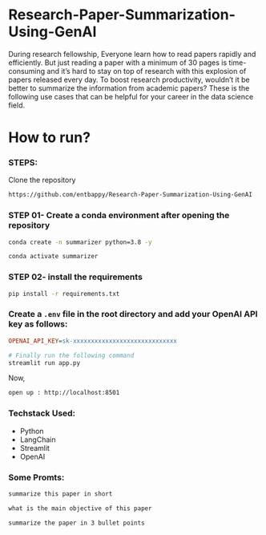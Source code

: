 # Research-Paper-Summarization-Using-GenAI


During research fellowship, Everyone learn how to read papers rapidly and efficiently. But just reading a paper with a minimum of 30 pages is time-consuming and it’s hard to stay on top of research with this explosion of papers released every day. To boost research productivity, wouldn’t it be better to summarize the information from academic papers? These is the following use cases that can be helpful for your career in the data science field.


# How to run?
### STEPS:

Clone the repository

```bash
https://github.com/entbappy/Research-Paper-Summarization-Using-GenAI
```
### STEP 01- Create a conda environment after opening the repository

```bash
conda create -n summarizer python=3.8 -y
```

```bash
conda activate summarizer
```


### STEP 02- install the requirements
```bash
pip install -r requirements.txt
```

### Create a `.env` file in the root directory and add your OpenAI API key as follows:

```ini
OPENAI_API_KEY=sk-xxxxxxxxxxxxxxxxxxxxxxxxxxxxx
```


```bash
# Finally run the following command
streamlit run app.py
```

Now,
```bash
open up : http://localhost:8501
```


### Techstack Used:

- Python
- LangChain
- Streamlit 
- OpenAI



### Some Promts:

```bash
summarize this paper in short

what is the main objective of this paper

summarize the paper in 3 bullet points
```


